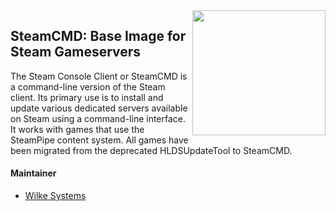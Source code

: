 <img align="right" src="https://github.com/wilkesystems/docker-steamcmd/raw/master/docs/logo.png" height="200" width="213">

## SteamCMD: Base Image for Steam Gameservers

The Steam Console Client or SteamCMD is a command-line version of the Steam client.
Its primary use is to install and update various dedicated servers available on Steam using a command-line interface.
It works with games that use the SteamPipe content system. All games have been migrated from the deprecated HLDSUpdateTool to SteamCMD. 

#### Maintainer

 - [Wilke Systems](https://wilke.systems)
